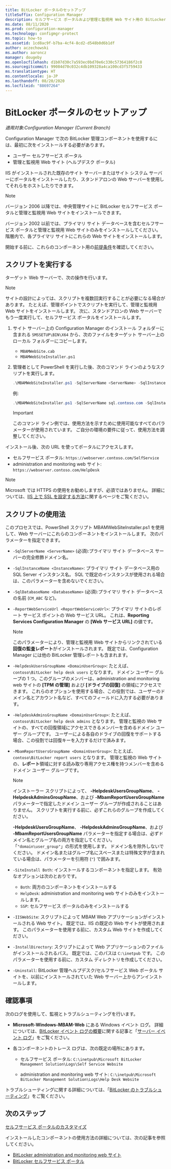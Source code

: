 ```yaml
---
title: BitLocker ポータルのセットアップ
titleSuffix: Configuration Manager
description: セルフサービス ポータルおよび管理と監視用 Web サイト用の BitLocker 管理コンポーネントをインストールします
ms.date: 08/11/2020
ms.prod: configuration-manager
ms.technology: configmgr-protect
ms.topic: how-to
ms.assetid: 1cd8ac9f-b7ba-4cf4-8cd2-d548b0d6b1df
author: aczechowski
ms.author: aaroncz
manager: dougeby
ms.openlocfilehash: d1b07d30c7a593ec0bd70e6c330c57364186f2c8
ms.sourcegitcommit: 99084d70c032c4db109328a4ca100cd3f5759433
ms.translationtype: HT
ms.contentlocale: ja-JP
ms.lasthandoff: 08/20/2020
ms.locfileid: "88697264"
---
```

# <a name="set-up-bitlocker-portals"></a>BitLocker ポータルのセットアップ

*適用対象:Configuration Manager (Current Branch)*

<!--3601034-->

Configuration Manager で次の BitLocker 管理コンポーネントを使用するには、最初に次をインストールする必要があります。

- ユーザー セルフサービス ポータル
- 管理と監視用 Web サイト (ヘルプデスク ポータル)

IIS がインストールされた既存のサイト サーバーまたはサイト システム サーバーにポータルをインストールしたり、スタンドアロンの Web サーバーを使用してそれらをホストしたりできます。

> [!NOTE]
> バージョン 2006 以降では、中央管理サイトに BitLocker セルフサービス ポータルと管理と監視用 Web サイトをインストールできます。<!-- 5925693 -->
>
> バージョン 2002 以前では、プライマリ サイト データベースを含むセルフサービス ポータルと管理と監視用 Web サイトのみをインストールしてください。 階層内で、各プライマリ サイトにこれらの Web サイトをインストールします。

開始する前に、これらのコンポーネント用の[前提条件](../../plan-design/bitlocker-management.md#prerequisites)を確認してください。

## <a name="run-the-script"></a>スクリプトを実行する

ターゲット Web サーバーで、次の操作を行います。

> [!NOTE]
> サイトの設計によっては、スクリプトを複数回実行することが必要になる場合があります。 たとえば、管理ポイントでスクリプトを実行して、管理と監視用 Web サイトをインストールします。 次に、スタンドアロンの Web サーバーでもう一度実行して、セルフサービス ポータルをインストールします。

1. サイト サーバー上の Configuration Manager のインストール フォルダーに含まれる `SMSSETUP\BIN\X64` から、次のファイルをターゲット サーバー上のローカル フォルダーにコピーします。

    - `MBAMWebSite.cab`
    - `MBAMWebSiteInstaller.ps1`

1. 管理者として PowerShell を実行した後、次のコマンド ラインのようなスクリプトを実行します。

    ``` PowerShell
    .\MBAMWebSiteInstaller.ps1 -SqlServerName <ServerName> -SqlInstanceName <InstanceName> -SqlDatabaseName <DatabaseName> -ReportWebServiceUrl <ReportWebServiceUrl> -HelpdeskUsersGroupName <DomainUserGroup> -HelpdeskAdminsGroupName <DomainUserGroup> -MbamReportUsersGroupName <DomainUserGroup> -SiteInstall Both
    ```

    例:

    ``` PowerShell
    .\MBAMWebSiteInstaller.ps1 -SqlServerName sql.contoso.com -SqlInstanceName instance1 -SqlDatabaseName CM_ABC -ReportWebServiceUrl https://rsp.contoso.com/ReportServer -HelpdeskUsersGroupName "contoso\BitLocker help desk users" -HelpdeskAdminsGroupName "contoso\BitLocker help desk admins" -MbamReportUsersGroupName "contoso\BitLocker report users" -SiteInstall Both
    ```

    > [!IMPORTANT]
    > このコマンド ライン例では、使用方法を示すために使用可能なすべてのパラメーターが使用されています。 ご自分の環境の要件に従って、使用方法を調整してください。

インストール後、次の URL を使ってポータルにアクセスします。

- セルフサービス ポータル: `https://webserver.contoso.com/SelfService`
- administration and monitoring web サイト: `https://webserver.contoso.com/HelpDesk`

> [!NOTE]
> Microsoft では HTTPS の使用をお勧めしますが、必須ではありません。 詳細については、[IIS 上で SSL を設定する方法](/iis/manage/configuring-security/how-to-set-up-ssl-on-iis)に関するページをご覧ください。

## <a name="script-usage"></a>スクリプトの使用法

このプロセスでは、PowerShell スクリプト MBAMWebSiteInstaller.ps1 を使用して、Web サーバーにこれらのコンポーネントをインストールします。 次のパラメーターを指定できます。

- `-SqlServerName <ServerName>` (必須):プライマリ サイト データベース サーバーの完全修飾ドメイン名。

- `-SqlInstanceName <InstanceName>`: プライマリ サイト データベース用の SQL Server インスタンス名。 SQL で既定のインスタンスが使用される場合は、このパラメーターを含めないでください。

- `-SqlDatabaseName <DatabaseName>` (必須):プライマリ サイト データベースの名前 (`CM_ABC` など)。

- `-ReportWebServiceUrl <ReportWebServiceUrl>`: プライマリ サイトのレポート サービス ポイントの Web サービス URL。 これは、**Reporting Services Configuration Manager** の **[Web サービス URL]** の値です。

    > [!NOTE]
    > このパラメーターにより、管理と監視用 Web サイトからリンクされている**回復の監査レポート**がインストールされます。 既定では、Configuration Manager には他の BitLocker 管理レポートも含まれます。

- `-HelpdeskUsersGroupName <DomainUserGroup>`: たとえば、`contoso\BitLocker help desk users` となります。 ドメイン ユーザー グループの 1 つ。このグループのメンバーは、administration and monitoring web サイトの **[TPM の管理]** および **[ドライブの回復]** の領域にアクセスできます。 これらのオプションを使用する場合、この役割では、ユーザーのドメイン名とアカウント名など、すべてのフィールドに入力する必要があります。

- `-HelpdeskAdminsGroupName <DomainUserGroup>`: たとえば、`contoso\BitLocker help desk admins` となります。 管理と監視の Web サイトの、すべての回復領域にアクセスできるメンバーを含めるドメイン ユーザー グループです。 ユーザーによる各自のドライブの回復をサポートする場合、この役割では回復キーを入力するだけで済みます。

- `-MbamReportUsersGroupName <DomainUserGroup>`: たとえば、`contoso\BitLocker report users` となります。 管理と監視の Web サイトの、**レポート**領域に対する読み取り専用アクセス権を持つメンバーを含めるドメイン ユーザー グループです。

    > [!NOTE]
    > インストーラー スクリプトによって、 **-HelpdeskUsersGroupName**、 **-HelpdeskAdminsGroupName**、および **-MbamReportUsersGroupName** パラメーターで指定したドメイン ユーザー グループが作成されることはありません。 スクリプトを実行する前に、必ずこれらのグループを作成してください。
    >
    > **-HelpdeskUsersGroupName**、 **-HelpdeskAdminsGroupName**、および **-MbamReportUsersGroupName** パラメーターを指定する場合は、必ずドメイン名とグループ名の両方を指定してください。 「`"domain\user_group"`」の形式を使用します。 ドメイン名を除外しないでください。 ドメイン名またはグループ名にスペースまたは特殊文字が含まれている場合は、パラメーターを引用符 (`"`) で囲みます。

- `-SiteInstall Both`: インストールするコンポーネントを指定します。 有効なオプションは次のとおりです。
  - `Both`: 両方のコンポーネントをインストールする
  - `HelpDesk`: administration and monitoring web サイトのみをインストールします。
  - `SSP`: セルフサービス ポータルのみをインストールする

- `-IISWebSite`: スクリプトによって MBAM Web アプリケーションがインストールされる Web サイト。 既定では、IIS の既定の Web サイトが使用されます。 このパラメーターを使用する前に、カスタム Web サイトを作成してください。

- `-InstallDirectory`: スクリプトによって Web アプリケーションのファイルがインストールされるパス。 既定では、このパスは `C:\inetpub` です。 このパラメーターを使用する前に、カスタム ディレクトリを作成してください。

- `-Uninstall`: BitLocker 管理ヘルプデスク/セルフサービス Web ポータル サイトを、以前にインストールされていた Web サーバー上からアンインストールします。

## <a name="verify"></a>確認事項

次のログを使用して、監視とトラブルシューティングを行います。

- **Microsoft-Windows-MBAM-Web** にある Windows イベント ログ。 詳細については、[BitLocker イベント ログの概要](../../tech-ref/bitlocker/about-event-logs.md)に関する記事と「[サーバー イベント ログ](../../tech-ref/bitlocker/server-event-logs.md)」をご覧ください。

- 各コンポーネントのトレース ログは、次の既定の場所にあります。

  - セルフサービス ポータル: `C:\inetpub\Microsoft BitLocker Management Solution\Logs\Self Service Website`

  - administration and monitoring web サイト: `C:\inetpub\Microsoft BitLocker Management Solution\Logs\Help Desk Website`

トラブルシューティングに関する詳細については、「[BitLocker のトラブルシューティング](../../tech-ref/bitlocker/troubleshoot.md)」をご覧ください。

## <a name="next-steps"></a>次のステップ

[セルフサービス ポータルのカスタマイズ](customize-self-service-portal.md)

インストールしたコンポーネントの使用方法の詳細については、次の記事を参照してください。

- [BitLocker administration and monitoring web サイト](helpdesk-portal.md)
- [BitLocker セルフサービス ポータル](self-service-portal.md)